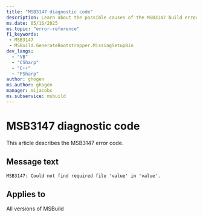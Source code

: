 ```yaml
---
title: "MSB3147 diagnostic code"
description: Learn about the possible causes of the MSB3147 build error, and get troubleshooting tips.
ms.date: 05/16/2025
ms.topic: "error-reference"
f1_keywords:
 - MSB3147
 - MSBuild.GenerateBootstrapper.MissingSetupBin
dev_langs:
  - "VB"
  - "CSharp"
  - "C++"
  - "FSharp"
author: ghogen
ms.author: ghogen
manager: mijacobs
ms.subservice: msbuild
---
```


# MSB3147 diagnostic code

<!-- :::ErrorDefinitionDescription::: -->
<!-- :::editable-content name="introDescription"::: -->
This article describes the MSB3147 error code.
<!-- :::editable-content-end::: -->

## Message text

<!-- :::editable-content name="messageText"::: -->
`MSB3147: Could not find required file 'value' in 'value'.`
<!-- :::editable-content-end::: -->
<!-- MSB3147: Could not find required file '{0}' in '{1}'. -->

<!-- :::editable-content name="postOutputDescription"::: -->
<!--
{StrBegin="MSB3147: "}
-->
<!-- :::editable-content-end::: -->
<!-- :::ErrorDefinitionDescription-end::: -->

## Applies to

All versions of MSBuild
